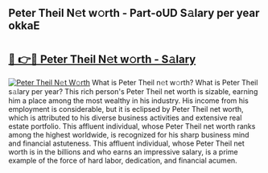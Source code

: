 ## Peter Theil N𝚎t w𝚘rth - Part-oUD S𝚊lary per year okkaE

# <h2><a href="http://gc0d1px.nevu.top/?p=Peter+Theil">🔗 👉🔴 Peter Theil N𝚎t w𝚘rth - S𝚊lary</a></h2>

[![Peter Theil N𝚎t W𝚘rth](https://i.imgur.com/Oavwk0R.jpeg)](http://gc0d1px.nevu.top/?p=Peter+Theil)
What is Peter Theil n𝚎t w𝚘rth? What is Peter Theil s𝚊lary per year?
This rich person's Peter Theil net worth is sizable, earning him a place among the most wealthy in his industry. His income from his employment is considerable, but it is eclipsed by Peter Theil net worth, which is attributed to his diverse business activities and extensive real estate portfolio. This affluent individual, whose Peter Theil net worth ranks among the highest worldwide, is recognized for his sharp business mind and financial astuteness. This affluent individual, whose Peter Theil net worth is in the billions and who earns an impressive salary, is a prime example of the force of hard labor, dedication, and financial acumen.
